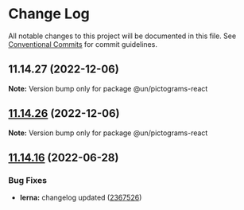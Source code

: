 # Change Log

All notable changes to this project will be documented in this file.
See [Conventional Commits](https://conventionalcommits.org) for commit guidelines.

## 11.14.27 (2022-12-06)

**Note:** Version bump only for package @un/pictograms-react





## [11.14.26](https://github.com/un/core/compare/@un/pictograms-react@11.14.25...@un/pictograms-react@11.14.26) (2022-12-06)

**Note:** Version bump only for package @un/pictograms-react





## [11.14.16](https://github.com/un/core/compare/@un/pictograms-react@11.14.15...@un/pictograms-react@11.14.16) (2022-06-28)


### Bug Fixes

* **lerna:** changelog updated ([2367526](https://github.com/un/core/commit/236752651f113088dc7bee3921e5c06213c1f72e))

